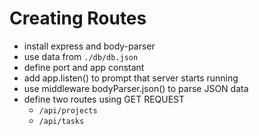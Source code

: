 # Creating Routes

* install express and body-parser
* use data from `./db/db.json`
* define port and app constant
* add app.listen() to prompt that server starts running
* use middleware bodyParser.json() to parse JSON data
* define two routes using GET REQUEST
  * `/api/projects`
  * `/api/tasks`
